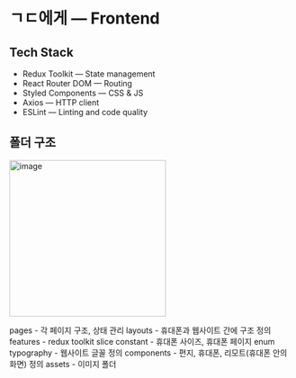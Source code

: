 # ㄱㄷ에게 — Frontend

## Tech Stack

- Redux Toolkit — State management
- React Router DOM — Routing
- Styled Components — CSS & JS
- Axios — HTTP client
- ESLint — Linting and code quality

## 폴더 구조

<img width="278" alt="image" src="https://github.com/user-attachments/assets/8513c405-98e7-4811-92aa-85e554fc9e8e" />

pages      - 각 페이지 구조, 상태 관리
layouts    - 휴대폰과 웹사이트 간에 구조 정의
features   - redux toolkit slice
constant   - 휴대폰 사이즈, 휴대폰 페이지 enum
typography - 웹사이트 글꼴 정의
components - 편지, 휴대폰, 리모트(휴대폰 안의 화면) 정의
assets     - 이미지 폴더



